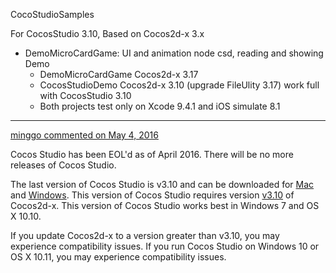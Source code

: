 CocoStudioSamples

For CocosStudio 3.10, Based on Cocos2d-x 3.x

  - DemoMicroCardGame: UI and animation node csd, reading and showing Demo
      * DemoMicroCardGame Cocos2d-x 3.17
      * CocosStudioDemo Cocos2d-x 3.10 (upgrade FileUlity 3.17) work full with CocosStudio 3.10
      * Both projects test only on Xcode 9.4.1 and iOS simulate 8.1


------------------
[minggo commented on May 4, 2016](https://github.com/cocos2d/cocos2d-x/issues/15020#issuecomment-216730934)

Cocos Studio has been EOL'd as of April 2016. There will be no more releases of Cocos Studio.

The last version of Cocos Studio is v3.10 and can be downloaded for [Mac](http://www.cocos2d-x.org/filedown/CocosForMac-v3.10.dmg) and [Windows](http://www.cocos2d-x.org/filedown/CocosForWin-v3.10.exe).
This version of Cocos Studio requires version [v3.10](http://www.cocos2d-x.org/filedown/cocos2d-x-3.10.zip) of Cocos2d-x.
This version of Cocos Studio works best in Windows 7 and OS X 10.10.

If you update Cocos2d-x to a version greater than v3.10, you may experience compatibility issues.
If you run Cocos Studio on Windows 10 or OS X 10.11, you may experience compatibility issues.